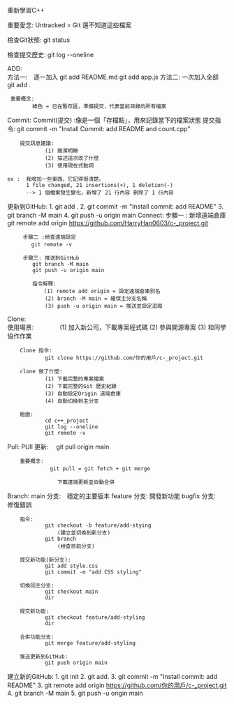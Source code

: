 重新學習C++

重要愛念: 
        Untracked = Git 還不知道這些檔案

檢查Git狀態:
        git status

檢查提交歷史: 
        git log --oneline

ADD:   
     方法一:　逐一加入 git add README.md git add app.js
     方法二:  一次加入全部 git add . 

     重要概念: 
            綠色 = 已在暫存區，準備提交，代表當前目錄的所有檔案

Commit: 
    Commit(提交) :像是一個「存檔點」，用來記錄當下的檔案狀態
    提交指令: git commit -m "Install Commit: add README and count.cpp"

        提交訊息建議:
                (1) 簡潔明瞭
                (2) 描述這次改了什麼 
                (3) 使用現在式動詞 

    ex :  我增加一些東西，它記得很清楚。
          1 file changed, 21 insertions(+), 1 deletion(-)  
          --> 1 個檔案發生變化，新增了 21 行內容 刪除了 1 行內容
        
更新到GitHub:
            1. git add . 
            2. git commit -m "Install commit: add README"
            3. git branch -M main 
            4. git push -u origin main
Connect:
         步驟一 : 新增遠端倉庫
            git remote add origin https://github.com/HarryHan0603/c-_project.git
         
         步驟二 :檢查遠端設定
         　 git remote -v

         步驟三: 推送到GitHub
            git branch -M main 
            git push -u origin main

            指令解釋:
            　  (1) remote add origin = 設定遠端倉庫別名
                (2) branch -M main = 確保主分支名稱
                (3) push -u origin main = 推送並設定追蹤

Clone:  
        使用場景:
        　　　　(1) 加入新公司，下載專案程式碼
               (2) 參與開源專案
               (3) 和同學協作作業
        
        Clone 指令:
                git clone https://github.com/你的用戶/c-_project.git
        
        clone 做了什麼:
                (1) 下載完整的專案檔案
                (2) 下載完整的Git 歷史紀錄
                (3) 自動設定Origin 遠端倉庫
                (4) 自動切換到主分支
        
        驗證:
                cd c++_project
                git log --oneline
                git remote -v 

Pull: 
        PUll 更新:
                　git pull origin main

        重要概念:
                　git pull = git fetch + git merge

                    下載遠端更新並自動合併

Branch: 
        main 分支:　穩定的主要版本
        feature 分支: 開發新功能
        bugfix 分支:　修復錯誤

        指令: 
                git checkout -b feature/add-stying
                    (建立並切換到新分支)
                git branch
                    (檢查目前分支)

        提交新功能(新分支):
                git add style.css
                git commit -m "add CSS styling"

        切換回主分支:
                git checkout main 
                dir
        
        提交新功能: 
                git checkout feature/add-styling
                dir

        合併功能分支:
                git merge feature/add-styling

        推送更新到GitHub: 
                git push origin main

建立新的GitHub:
            1. git init 
            2. git add.
            3. git commit -m "Install commit: add README"
            3. git remote add origin https://github.com/你的用戶/c-_project.git
            4. git branch -M main 
            5. git push -u origin main



